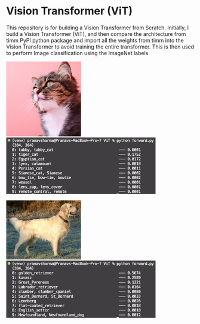 # Vision Transformer (ViT)

This repository is for building a Vision Transformer from Scratch. Initially, I build a Vision Transformer (ViT), and then compare the architecture from timm PyPI python package and import all the weights from timm into the Vision Transformer to avoid training the entire transformer. This is then used to perform Image classification using the ImageNet labels.

<p align="left">
  <img src="data/cat.png" alt="Cat" width="200" />
  <img src="Result/cat_result.png" alt="Cat Result" width="400" />
</p>

<p align="left">
  <img src="data/goldebn_ret.jpg" alt="Golden Retriever" width="200" />
  <img src="Result/dog_result.png" alt="Dog Result" width="400" />
</p>

